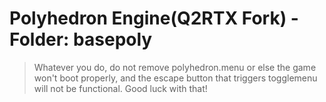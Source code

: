 # Polyhedron Engine(Q2RTX Fork) - Folder: basepoly

> Whatever you do, do not remove polyhedron.menu or else the game won't boot properly, and the escape button that triggers togglemenu will not be functional. Good luck with that!
